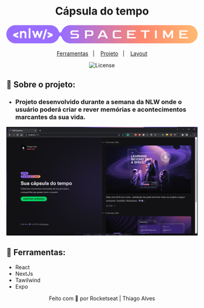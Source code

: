 <h1 align="center">
 Cápsula do tempo
</h1>

<p align="center">
    <img src="https://github.com/guedesert/nlw-spacetime/raw/main/.github/logo.svg" />
</p>

<p align="center">
  <a href="#tecnologias">Ferramentas</a>&nbsp;&nbsp;&nbsp;|&nbsp;&nbsp;&nbsp;
  <a href="#projeto">Projeto</a>&nbsp;&nbsp;&nbsp;|&nbsp;&nbsp;&nbsp;
  <a href="#layout">Layout</a>
</p>

<p align="center">
  <img alt="License" src="https://img.shields.io/static/v1?label=license&message=MIT&color=49AA26&labelColor=000000">
</p>




<h2 id="objetivo">🚀 <b>Sobre o projeto:</b></h2>

- ### Projeto desenvolvido durante a semana da NLW onde o usuário poderá criar e rever memórias e acontecimentos marcantes da sua vida.



<p align="center">
  <img alt="Preview" src=".github/preview.png">
</p>



<h2 id="tecnologias">🔧 <b>Ferramentas:</b></h2>

- React
- NextJs
- Tawilwind
- Expo






<p align="center">
  Feito com 💜 por Rocketseat | Thiago Alves
</p>
